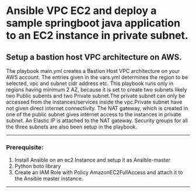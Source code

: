 # Ansible VPC EC2 and deploy a sample springboot java application to an EC2 instance in private subnet.

##  Setup a bastion host VPC architecture on AWS.

The playbook main.yml creates a Bastion Host VPC architecture on your AWS account. The entries given in the vars.yml determines the region to be selected, vpc and subnet cidr address etc.
This playbook runs only in regions having minimum 2 AZ, because it is set to create two subnets likely two Public subents and two Private subnet.The private subnet can only be accessed from the instances/services inside the vpc.Private subnet have not given direct internet connectivity.
The NAT gateway, which is created in one of the public subnet gives internet access to the instances in private subnet. An Elastic IP is attached to the NAT gateway. Security groups for all the three subnets are also been setup in the playbook.

---
### Prerequisite:
1. Install Ansible on an ec2 Instance and setup it as Ansible-master
2. Python boto library
3. Create an IAM Role with Policy AmazonEC2FullAccess and attach it to the Ansible master instance.
---
